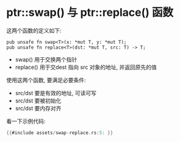 # ptr::swap() 与 ptr::replace() 函数

这两个函数的定义如下:

```rust, ignore
pub unsafe fn swap<T>(x: *mut T, y: *mut T);
pub unsafe fn replace<T>(dst: *mut T, src: T) -> T;
```

- swap() 用于交换两个指针
- replace() 用于交dest 指向 src 对象的地址, 并返回原先的值

使用这两个函数, 要满足必要条件:

- src/dst 要是有效的地址, 可读可写
- src/dst 要被初始化
- src/dst 要内存对齐

看一下示例代码:

```rust
{{#include assets/swap-replace.rs:5: }}
```
